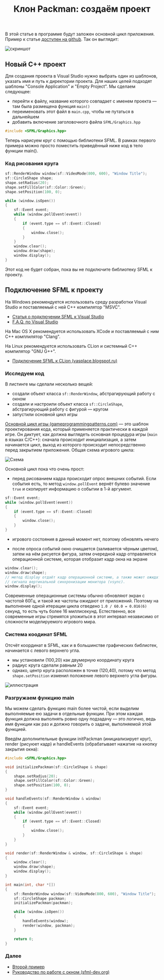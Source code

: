 ﻿---
title: "Клон Packman: создаём проект"
---

В этой статье в программе будут заложен основной цикл приложения. Пример к статье [доступен на github](https://github.com/ps-group/sfml-packman/tree/master/packman_1). Так он выглядит:

![скриншот](img/preview_packman_1.png)

## Новый C++ проект

Для создания проекта в Visual Studio нужно выбрать один из шаблонов, указать имя и путь к директории проекта. Для наших целей подходят шаблоны "Console Application" и "Empty Project". Мы сделаем следующее:

- перейти к файлу, название которого совпадает с именем проекта &mdash; там была размещена функция `main()`
- переименовать этот файл в `main.cpp`, чтобы не путаться в дальнейшем
- добавить включение заголовочного файла ```SFML/Graphics.hpp```

```cpp
#include <SFML/Graphics.hpp>
```

Теперь нарисуем круг с помощью библиотеки SFML. В рамках первого примера можно просто поместить приведённый ниже код в тело функции main().

### Код рисования круга
```cpp
sf::RenderWindow window(sf::VideoMode(800, 600), "Window Title");
sf::CircleShape shape;
shape.setRadius(20);
shape.setFillColor(sf::Color::Green);
shape.setPosition(100, 0);

while (window.isOpen())
{
    sf::Event event;
    while (window.pollEvent(event))
    {
        if (event.type == sf::Event::Closed)
        {
            window.close();
        }
    }
    window.clear();
    window.draw(shape);
    window.display();
}
```

Этот код не будет собран, пока вы не подключите библиотеку SFML к проекту.

## Подключение SFML к проекту

На Windows рекомендуется использовать среду разработки Visual Studio и поставляемый с ней C++ компилятор "MSVC".

- [Статья о подключении SFML к Visual Studio](/sfml/sfml-vs2015.html)
- [F.A.Q. по Visual Studio](/sfml/vs2015-faq.html)

На Mac OS X рекомендуется использовать XCode и поставляемый с ним C++ комплилятор "Clang".

На Linux рекомендуется использовать CLion и системный C++ компилятор "GNU G++".

- [Подключение SFML к CLion (vasplace.blogspot.ru)](http://vasplace.blogspot.ru/2016/03/clion-sfml.html)

### Исследуем код

В листинге мы сделали несколько вещей:

- создали объект класса `sf::RenderWindow`, абстрагирующий работу с окном
- создали и настроили объект класса `sf::CircleShape`, абстрагирующий работу с фигурой &mdash; кругом
- запустили основной цикл игры

[Основной цикл игры (gameprogrammingpatterns.com)](http://gameprogrammingpatterns.com/game-loop.html) &mdash; это шаблон проектирования кода, который применяется практически в каждой игре. Он диктует, как должна выглядеть основная процедура игры (`main` в языках C/C++): сначала происходит инициализация, а затем начинается цикл, выход из которого происходит непосредственно перед закрытием приложения. Общая схема игрового цикла:

![Схема](img/gameloop_chart.png)

Основной цикл пока что очень прост:

 - перед рисованием кадра происходит опрос внешних событий. Если события есть, то метод `window.pollEvent` вернёт булево значение `true` и скопирует информацию о событии в 1-й аргумент.

```cpp
sf::Event event;
while (window.pollEvent(event))
{
    if (event.type == sf::Event::Closed)
    {
        window.close();
    }
}
```

 - игрового состояния в данный момент нет, поэтому обновлять нечего

 - после опроса событий окно очищается (заливается чёрным цветом), затем на нём рисуется фигура, затем очередной кадр отправляется операционной системе, которая отобразит кадр окна на экране

```cpp
window.clear();
window.draw(shape);
// метод display отдаёт кадр операционной системе, а также может ожидать
// сигнала вертикальной синхронизации монитора (vsync).
window.display();
```

Современные операционные системы обычно обновляют экран с частотой 60Гц, и такой же частоты ожидают от приложений. Поэтому на выполнение одной итерации цикла отведено `1.0 / 60.0 = 0.016(6)` секунд, то есть чуть более 16 миллисекунд. Естественно, все современные игры стремятся уложиться в этот интервал независимо от сложности моделируемого игрового мира.

### Система коодинат SFML

Отсчёт координат в SFML, как и в большинстве графических библиотек, начинается с левого верхнего угла.

- мы установили (100,20) как двумерную координату круга
- радиус круга сделали равным 20
- однако, центр круга расположен в точке (120,40), потому что метод `shape.setPosition` изменил положение левого верхнего угла фигуры.

![иллюстрация](img/metrics.png)

### Разгружаем функцию main

Мы можем сделать функцию main более чистой, если выделим выполняемые ею задачи в отдельные функции. При этом каждая функция должна выполнять ровно одну подзадачу &mdash; это логично, ведь имя функции как раз и должно говорить о задаче, выполняемой этой функцией.

Введём дополнительные функции initPackman (инициализирует круг), render (рисуюет кадр) и handleEvents (обрабатывает нажатие на кнопку закрытия окна):

```cpp
#include <SFML/Graphics.hpp>

void initializePackman(sf::CircleShape & shape)
{
    shape.setRadius(20);
    shape.setFillColor(sf::Color::Green);
    shape.setPosition(100, 0);
}

void handleEvents(sf::RenderWindow & window)
{
    sf::Event event;
    while (window.pollEvent(event))
    {
        if (event.type == sf::Event::Closed)
        {
            window.close();
        }
    }
}

void render(sf::RenderWindow & window, sf::CircleShape & shape)
{
    window.clear();
    window.draw(shape);
    window.display();
}

int main(int, char *[])
{
    sf::RenderWindow window(sf::VideoMode(800, 600), "Window Title");
    sf::CircleShape packman;
    initializePackman(packman);

    while (window.isOpen())
    {
        handleEvents(window);
        render(window, packman);
    }

    return 0;
}
```

### Далее

- [Второй пример](2.html)
- [Руководство по работе с окном (sfml-dev.org)](http://www.sfml-dev.org/tutorials/2.4/window-window.php)
